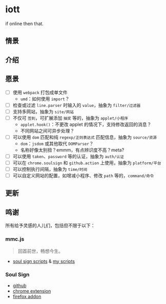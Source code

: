# iott

if online then that.

## 情景

## 介绍

## 愿景

- [ ] 使用 `webpack` 打包成单文件
  - `umd`：如何使用 `import`？
- [ ] 检查或过滤 `line.parser` 时输入的 `value`，抽象为 `filter/过滤器`
- [ ] 支持多网站，抽象为 `site/网站`
- [ ] 不仅可 `签到`，可扩展添加 `抽奖` 等的，抽象为 `applet/小程序`
  - `applet.hook()`：不更改 applet 的情况下，支持修改返回的消息？
  - 不同网站之间可异步处理？
- [ ] 可以使用 `dom` 匹配和纯 `regexp/正则表达式` 匹配信息，抽象为 `source/资源`
  - `dom`：`jsdom` 或其他取代 `DOMParser`？
  - 名称好像太别扭？emmm，有点辨识度不高？meta?
- [ ] 可以使用 `taken`、`password` 等的认证，抽象为 `auth/认证`
- [ ] 可以在 `chrome.soulsign` 和 `github.action` 上使用，抽象为 `platform/平台`
- [ ] 可以控制执行间隔，抽象为 `time/时间`
- [ ] 可以自定义网站的配置，如增减小程序、修改 `path` 等的，`command/命令`

## 更新

## 鸣谢

所有给予灵感的人儿们，包括但不限于以下：

### mmc.js

> 回首前世，畅想今生。

- [soul sign scripts](https://soulsign.inu1255.cn) & [my scripts](https://soulsign.inu1255.cn/?uid=1178)

### Soul Sign

- [github](https://github.com/inu1255/soulsign-chrome)
- [chrome extension](https://chrome.google.com/webstore/detail/%E9%AD%82%E7%AD%BE/llbielhggjekmfjikgkcaloghnibafdl?hl=zh-CN)
- [firefox addon](https://addons.mozilla.org/zh-CN/firefox/addon/%E9%AD%82%E7%AD%BE)
